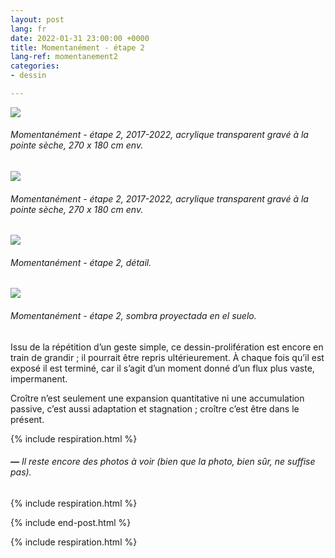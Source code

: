```yaml
---
layout: post
lang: fr
date: 2022-01-31 23:00:00 +0000
title: Momentanément - étape 2
lang-ref: momentanement2
categories:
- dessin

---
```

![](/mepierdoparaver/imgs/momentaneamente-etapa-2-2017-2022-19-up.jpg)

###### _Momentanément - étape 2_, 2017-2022, acrylique transparent gravé à la pointe sèche, 270 x 180 cm env.

![](/mepierdoparaver/imgs/momentaneamente-etapa-2-2017-2022-23-up.jpg)

###### _Momentanément - étape 2_, 2017-2022, acrylique transparent gravé à la pointe sèche, 270 x 180 cm env.

![](/mepierdoparaver/imgs/momentaneamente-etapa-2-2017-2022-9_-up.jpg)

###### _Momentanément - étape 2_, détail.

![](/mepierdoparaver/imgs/momentaneamente-etapa-2-2017-2022-24-up.jpg)

###### _Momentanément - étape 2_, sombra proyectada en el suelo.

Issu de la répétition d’un geste simple, ce dessin-prolifération est encore en train de grandir ; il pourrait être repris ultérieurement. À chaque fois qu’il est exposé il est terminé, car il s’agit d’un moment donné d’un flux plus vaste, impermanent.

Croître n’est seulement une expansion quantitative ni une accumulation passive, c’est aussi adaptation et stagnation ; croître c’est être dans le présent.

{% include respiration.html %}

###### **_—_** _Il reste encore des photos à voir (bien que la photo, bien sûr, ne suffise pas)._

{% include respiration.html %}

{% include end-post.html %}

{% include respiration.html %}